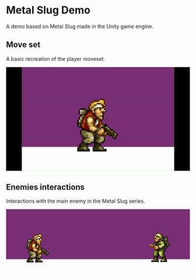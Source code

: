# Metal Slug Demo

A demo based on Metal Slug made in the Unity game engine.

## Move set

A basic recreation of the player moveset.

![alt text](./extra/moveset.gif)

## Enemies interactions

Interactions with the main enemy in the Metal Slug series.

![alt text](./extra/interaction.gif)

